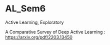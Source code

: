 # AL_Sem6
Active Learning, Exploratory

A Comparative Survey of Deep Active Learning : https://arxiv.org/pdf/2203.13450
